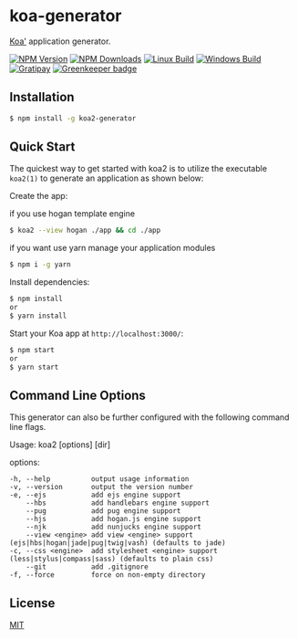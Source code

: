 # koa-generator

[Koa'](https://koajs.com) application generator.

[![NPM Version][npm-image]][npm-url]
[![NPM Downloads][downloads-image]][downloads-url]
[![Linux Build][travis-image]][travis-url]
[![Windows Build][appveyor-image]][appveyor-url]
[![Gratipay][gratipay-image]][gratipay-url]
[![Greenkeeper badge][geenkeeper-image]][geenkeeper-url]
## Installation

```sh
$ npm install -g koa2-generator
```

## Quick Start

The quickest way to get started with koa2 is to utilize the executable `koa2(1)` to generate an application as shown below:

Create the app:

if you use hogan template engine

```bash
$ koa2 --view hogan ./app && cd ./app
```

if you want use yarn manage your application modules
```bash
$ npm i -g yarn 
```

Install dependencies:

```bash
$ npm install
or
$ yarn install
```

Start your Koa app at `http://localhost:3000/`:

```bash
$ npm start
or 
$ yarn start
```

## Command Line Options

This generator can also be further configured with the following command line flags.

Usage: koa2 [options] [dir]

  options:

    -h, --help          output usage information
    -v, --version       output the version number
    -e, --ejs           add ejs engine support
        --hbs           add handlebars engine support
        --pug           add pug engine support
        --hjs           add hogan.js engine support
        --njk           add nunjucks engine support
        --view <engine> add view <engine> support (ejs|hbs|hogan|jade|pug|twig|vash) (defaults to jade)
    -c, --css <engine>  add stylesheet <engine> support (less|stylus|compass|sass) (defaults to plain css)
        --git           add .gitignore
    -f, --force         force on non-empty directory

## License

[MIT](LICENSE)

[npm-image]: https://img.shields.io/npm/v/koa2-generator.svg
[npm-url]: https://npmjs.org/package/koa2-generator
[travis-image]: https://img.shields.io/travis/tomoat/koa2-generator/master.svg?label=linux
[travis-url]: https://travis-ci.org/tomoat/koa2-generator
[appveyor-image]: https://img.shields.io/appveyor/ci/tomoat/koa2-generator/master.svg?label=windows
[appveyor-url]: https://ci.appveyor.com/project/tomoat/koa2-generator
[downloads-image]: https://img.shields.io/npm/dm/koa2-generator.svg
[downloads-url]: https://npmjs.org/package/koa2-generator
[gratipay-image]: https://img.shields.io/gratipay/tomoat.svg
[gratipay-url]: https://gratipay.com/tomoat/
[geenkeeper-image]: https://badges.greenkeeper.io/tomoat/koa2-generator.svg
[geenkeeper-url]: https://greenkeeper.io/